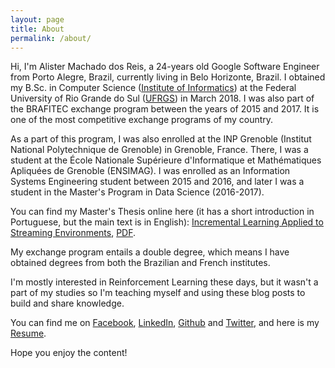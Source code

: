 ```yaml
---
layout: page
title: About
permalink: /about/
---
```


Hi, I'm Alister Machado dos Reis, a 24-years old Google Software Engineer from Porto Alegre, Brazil, currently living in Belo Horizonte, Brazil. I obtained my B.Sc. in Computer Science ([Institute of Informatics](https://www.inf.ufrgs.br/site/)) at the Federal University of Rio Grande do Sul ([UFRGS](http://www.ufrgs.br/ufrgs/inicial)) in March 2018.
I was also part of the BRAFITEC exchange program between the years of 2015 and 2017. It is one of the most
competitive exchange programs of my country.

As a part of this program, I was also enrolled at the INP Grenoble (Institut National Polytechnique de Grenoble) in Grenoble, France. There, I was a student at the École Nationale Supérieure d'Informatique et Mathématiques Apliquées de Grenoble (ENSIMAG). I was enrolled as an Information Systems Engineering student between 2015 and 2016, and later I was a student in the Master's Program in Data Science (2016-2017).

You can find my Master's Thesis online here (it has a short introduction in Portuguese, but the main text is in English): [Incremental Learning Applied to Streaming Environments](https://lume.ufrgs.br/handle/10183/175067), [PDF](https://lume.ufrgs.br/bitstream/handle/10183/175067/001065053.pdf?sequence=1&isAllowed=y).

My exchange program entails a double degree, which means I have obtained degrees from both the Brazilian and French institutes.

I'm mostly interested in Reinforcement Learning these days, but it wasn't a part of my studies so I'm teaching myself and using these blog posts to build and share knowledge.

You can find me on [Facebook](https://facebook.com/AlisterMachado), [LinkedIn](https://www.linkedin.com/in/alistermachado/), [Github](https://github.com/amreis/) and [Twitter](https://twitter.com/porralister), and here is my [Resume](/assets/cv/CV_AlisterReis.pdf).

Hope you enjoy the content!

<!--
This is the base Jekyll theme. You can find out more info about customizing your Jekyll theme, as well as basic Jekyll usage documentation at [jekyllrb.com](https://jekyllrb.com/)

You can find the source code for the Jekyll new theme at:
{% include icon-github.html username="jekyll" %} /
[minima](https://github.com/jekyll/minima)

You can find the source code for Jekyll at
{% include icon-github.html username="jekyll" %} /
[jekyll](https://github.com/jekyll/jekyll)
-->
